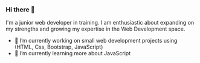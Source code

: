 ### Hi there 👋
I'm a junior web developer in training. I am enthusiastic about expanding on my strengths and growing my expertise in the Web Development space.


- 🔭 I’m currently working on small web development projects using (HTML, Css, Bootstrap, JavaScript)
- 🌱 I’m currently learning more about JavaScript
<!--
**I-A11/I-A11** is a ✨ _special_ ✨ repository because its `README.md` (this file) appears on your GitHub profile.


- 
-->
